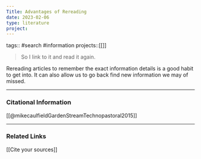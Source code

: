 ```yaml
---
Title: Advantages of Rereading
date: 2023-02-06
type: literature
project:
---
```

tags:: #search #information
projects::[[]]


> So I link to it and read it again.

Rereading articles to remember the exact information details is a good habit to get into. It can also allow us to go back find new information we may of missed.

---
### Citational Information

[[@mikecaulfieldGardenStreamTechnopastoral2015]]

---

### Related Links

[[Cite your sources]]